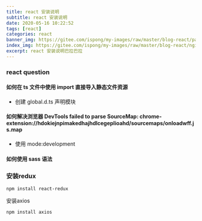 ```yaml
---
title: react 安装说明
subtitle: react 安装说明
date: 2020-05-16 10:22:52
tags: [react]
categories: react
banner_img: https://gitee.com/ispong/my-images/raw/master/blog-react/page.png
index_img: https://gitee.com/ispong/my-images/raw/master/blog-react/nginx/nginx.png
excerpt: react 安装说明巴拉巴拉
---
```


### react question

#### 如何在 ts 文件中使用 import 直接导入静态文件资源

- 创建 global.d.ts 声明模块

#### 如何解决浏览器 DevTools failed to parse SourceMap: chrome-extension://hdokiejnpimakedhajhdlcegeplioahd/sourcemaps/onloadwff.js.map

- 使用 mode:development

#### 如何使用 sass 语法

### 安装redux
```shell script
npm install react-redux
```
安装axios
```shell script
npm install axios
```
